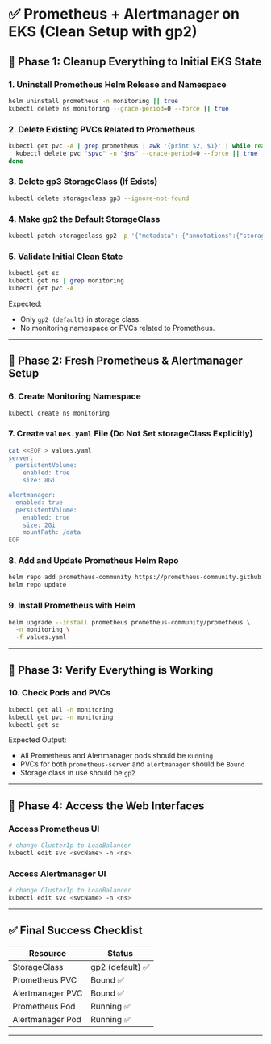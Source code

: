 # ✅ Prometheus + Alertmanager on EKS (Clean Setup with gp2)

## 🔹 Phase 1: Cleanup Everything to Initial EKS State

### 1. Uninstall Prometheus Helm Release and Namespace

```bash
helm uninstall prometheus -n monitoring || true
kubectl delete ns monitoring --grace-period=0 --force || true
```

### 2. Delete Existing PVCs Related to Prometheus

```bash
kubectl get pvc -A | grep prometheus | awk '{print $2, $1}' | while read pvc ns; do
  kubectl delete pvc "$pvc" -n "$ns" --grace-period=0 --force || true
done
```

### 3. Delete gp3 StorageClass (If Exists)

```bash
kubectl delete storageclass gp3 --ignore-not-found
```

### 4. Make gp2 the Default StorageClass

```bash
kubectl patch storageclass gp2 -p '{"metadata": {"annotations":{"storageclass.kubernetes.io/is-default-class":"true"}}}'
```

### 5. Validate Initial Clean State

```bash
kubectl get sc
kubectl get ns | grep monitoring
kubectl get pvc -A
```

Expected:

* Only `gp2 (default)` in storage class.
* No monitoring namespace or PVCs related to Prometheus.

---

## 🔹 Phase 2: Fresh Prometheus & Alertmanager Setup

### 6. Create Monitoring Namespace

```bash
kubectl create ns monitoring
```

### 7. Create `values.yaml` File (Do Not Set storageClass Explicitly)

```bash
cat <<EOF > values.yaml
server:
  persistentVolume:
    enabled: true
    size: 8Gi

alertmanager:
  enabled: true
  persistentVolume:
    enabled: true
    size: 2Gi
    mountPath: /data
EOF
```

### 8. Add and Update Prometheus Helm Repo

```bash
helm repo add prometheus-community https://prometheus-community.github.io/helm-charts
helm repo update
```

### 9. Install Prometheus with Helm

```bash
helm upgrade --install prometheus prometheus-community/prometheus \
  -n monitoring \
  -f values.yaml
```

---

## 🔹 Phase 3: Verify Everything is Working

### 10. Check Pods and PVCs

```bash
kubectl get all -n monitoring
kubectl get pvc -n monitoring
kubectl get sc
```

Expected Output:

* All Prometheus and Alertmanager pods should be `Running`
* PVCs for both `prometheus-server` and `alertmanager` should be `Bound`
* Storage class in use should be `gp2`

---

## 🔹 Phase 4: Access the Web Interfaces

### Access Prometheus UI

```bash
# change ClusterIp to LoadBalancer
kubectl edit svc <svcName> -n <ns>
```



### Access Alertmanager UI

```bash
# change ClusterIp to LoadBalancer
kubectl edit svc <svcName> -n <ns>
```

---

## ✅ Final Success Checklist

| Resource          | Status          |
| ----------------- | --------------- |
| StorageClass      | gp2 (default) ✅ |
| Prometheus PVC    | Bound ✅         |
| Alertmanager PVC  | Bound ✅         |
| Prometheus Pod    | Running ✅       |
| Alertmanager Pod  | Running ✅       |


---



